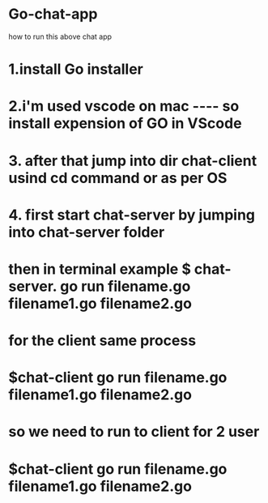 # Go-chat-app

how to run this above chat app 

# 1.install Go installer 
# 2.i'm used vscode on mac ---- so install expension of GO in VScode 
# 3. after that jump into dir chat-client     usind cd command or as per OS 
# 4. first start chat-server  by jumping into chat-server folder 
# then in terminal example     $ chat-server.   go run filename.go filename1.go filename2.go
# for the client same process 
 #  $chat-client   go run filename.go filename1.go filename2.go
 # so we need to run to client for 2 user 
 #  $chat-client   go run filename.go filename1.go filename2.go
 
 
  
  
  
